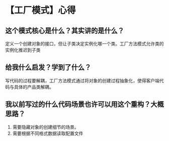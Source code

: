# 【工厂模式】心得

## 这个模式核心是什么？其实讲的是什么？

定义一个创建对象的接口，但让子类决定实例化哪一个类。工厂方法模式允许类的实例化推迟到子类

## 给我什么启发？学到了什么？

写代码的过程要解耦，工厂方法模式通过将对象的创建过程抽象化，使得客户端代码与具体的产品类解耦。

## 我以前写过的什么代码场景也许可以用这个重构？大概思路？

1. 需要隐藏对象的创建细节的场景。
2. 需要根据不同格式数据读取配置文件
